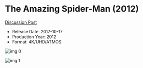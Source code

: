 # The Amazing Spider-Man (2012)

[Discussion Post](https://www.avsforum.com/threads/bass-eq-for-filtered-movies.2995212/post-58237786)

* Release Date: 2017-10-17
* Production Year: 2012
* Format: 4K/UHD/ATMOS

![img 0](https://i.imgur.com/nNNMoah.jpg)

![img 1](https://i.imgur.com/pAjDzHj.jpg)

